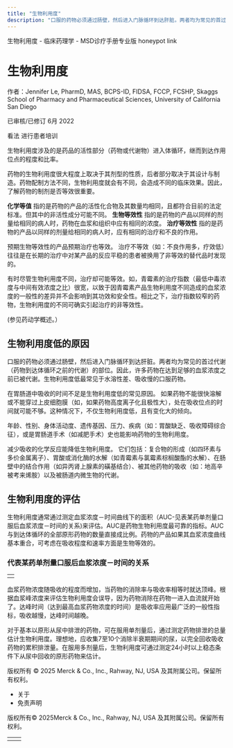 ```yaml
---
title: "生物利用度"
description: "口服的药物必须通过肠壁，然后进入门脉循环到达肝脏。两者均为常见的首过代谢（药物到达体循环之前的代谢）的部位。因此，许多药物在达到足够的血浆浓度之前已被代谢。生物利用度低最常见于水溶性差、吸收慢的口服药物。"
---
```


﻿生物利用度 \- 临床药理学 \- MSD诊疗手册专业版 honeypot link

# 生物利用度

作者：Jennifer Le, PharmD, MAS, BCPS-ID, FIDSA, FCCP, FCSHP, Skaggs School of Pharmacy and Pharmaceutical Sciences, University of California
San Diego

已审核/已修订 6月 2022

看法 进行患者培训

生物利用度涉及的是药品的活性部分（药物或代谢物）进入体循环，继而到达作用位点的程度和比率。

药物的生物利用度很大程度上取决于其剂型的性质，后者部分取决于其设计与制造。药物配制方法不同，生物利用度就会有不同，会造成不同的临床效果。因此，了解药物的制剂是否等效很重要。

**化学等值** 指的是药物的产品的活性化合物及其数量均相同，且都符合目前的法定标准。但其中的非活性成分可能不同。 **生物等效性** 指的是药物的产品以同样的剂量给相同的病人时，药物在血浆和组织中应有相同的浓度。 **治疗等效性** 指的是药物的产品以同样的剂量给相同的病人时，应有相同的治疗和不良的作用。

预期生物等效性的产品预期治疗也等效。 治疗不等效（如：不良作用多，疗效低）往往是在长期的治疗中对某产品的反应平稳的患者被换用了非等效的替代品时发现的。

有时尽管生物利用度不同，治疗却可能等效。如，青霉素的治疗指数（最低中毒浓度与中间有效浓度之比）很宽，以致于因青霉素产品生物利用度不同造成的血浆浓度的一般性的差异并不会影响到其功效和安全性。相比之下，治疗指数较窄的药物，生物利用度的不同可确实引起治疗的非等效性。

(参见药动学概述。）

## 生物利用度低的原因

口服的药物必须通过肠壁，然后进入门脉循环到达肝脏。两者均为常见的首过代谢（药物到达体循环之前的代谢）的部位。因此，许多药物在达到足够的血浆浓度之前已被代谢。生物利用度低最常见于水溶性差、吸收慢的口服药物。

在胃肠道中吸收的时间不足是生物利用度低的常见原因。 如果药物不能很快溶解或不能穿过上皮细胞膜（如，如果药物高度离子化且极性大），处在吸收位点的时间就可能不够。这种情况下，不仅生物利用度低，且有变化大的倾向。

年龄、性别、身体活动度、遗传基因、压力、疾病（如：胃酸缺乏、吸收障碍综合征），或是胃肠道手术（如减肥手术）史也能影响药物的生物利用度。

减少吸收的化学反应能降低生物利用度。 它们包括：复合物的形成（如四环素与多价金属离子）、胃酸或消化酶的水解（如青霉素与氯霉素棕榈酸酯的水解）、在肠壁中的结合作用（如异丙肾上腺素的磺基结合）、被其他药物的吸收（如：地高辛被考来烯胺）以及被肠道内微生物的代谢。

## 生物利用度的评估

生物利用度通常通过测定血浆浓度－时间曲线下的面积（AUC-见表某药单剂量口服后血浆浓度－时间的关系)来评估。AUC是药物生物利用度最可靠的指标。AUC与到达体循环的全部原形药物的数量直接成比例。药物的产品如果其血浆浓度曲线基本重合，可考虑在吸收程度和速率方面是生物等效的。

### 代表某药单剂量口服后血浆浓度－时间的关系

|     |
| --- |
|  |

血浆药物浓度随吸收的程度而增加，当药物的消除率与吸收率相等时就达顶峰。根据血浆峰浓度来评估生物利用度会误导，因为药物消除在药物一进入血流就开始了。达峰时间（达到最高血浆药物浓度的时间）是吸收率应用最广泛的一般性指标，吸收越慢，达峰时间越晚。

对于基本以原形从尿中排泄的药物，可在服用单剂量后，通过测定药物排泄的总量估计生物利用度。理想地，应收集7至10个消除半衰期期间的尿，以完全回收吸收药物的累积排泄量。在服用多剂量后，生物利用度可通过测定24小时以上稳态条件下从尿中回收的原形药物来估计。



版权所有 © 2025
Merck & Co., Inc., Rahway, NJ, USA 及其附属公司。保留所有权利。

- 关于
- 免责声明

版权所有© 2025Merck & Co., Inc., Rahway, NJ, USA 及其附属公司。保留所有权利。

|     |     |
| --- | --- |
|  |  |